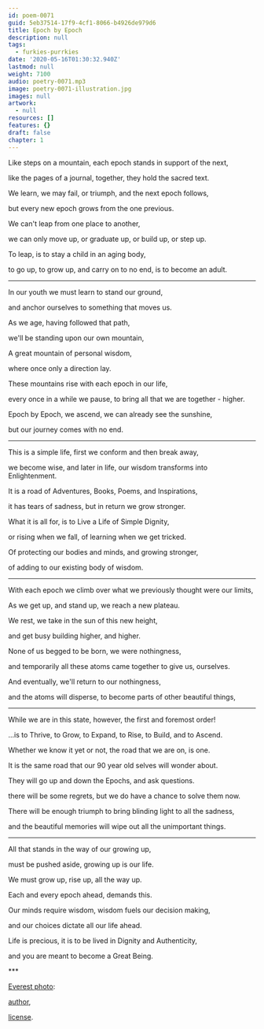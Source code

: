 ```yaml
---
id: poem-0071
guid: 5eb37514-17f9-4cf1-8066-b4926de979d6
title: Epoch by Epoch
description: null
tags:
  - furkies-purrkies
date: '2020-05-16T01:30:32.940Z'
lastmod: null
weight: 7100
audio: poetry-0071.mp3
image: poetry-0071-illustration.jpg
images: null
artwork:
  - null
resources: []
features: {}
draft: false
chapter: 1
---
```


Like steps on a mountain, each epoch stands in support of the next,

like the pages of a journal, together, they hold the sacred text.

We learn, we may fail, or triumph, and the next epoch follows,

but every new epoch grows from the one previous.

We can't leap from one place to another,

we can only move up, or graduate up, or build up, or step up.

To leap, is to stay a child in an aging body,

to go up, to grow up, and carry on to no end, is to become an adult.

---

In our youth we must learn to stand our ground,

and anchor ourselves to something that moves us.

As we age, having followed that path,

we'll be standing upon our own mountain,

A great mountain of personal wisdom,

where once only a direction lay.

These mountains rise with each epoch in our life,

every once in a while we pause, to bring all that we are together - higher.

Epoch by Epoch, we ascend, we can already see the sunshine,

but our journey comes with no end.

---

This is a simple life, first we conform and then break away,

we become wise, and later in life, our wisdom transforms into Enlightenment.

It is a road of Adventures, Books, Poems, and Inspirations,

it has tears of sadness, but in return we grow stronger.

What it is all for, is to Live a Life of Simple Dignity,

or rising when we fall, of learning when we get tricked.

Of protecting our bodies and minds, and growing stronger,

of adding to our existing body of wisdom.

---

With each epoch we climb over what we previously thought were our limits,

As we get up, and stand up, we reach a new plateau.

We rest, we take in the sun of this new height,

and get busy building higher, and higher.

None of us begged to be born, we were nothingness,

and temporarily all these atoms came together to give us, ourselves.

And eventually, we'll return to our nothingness,

and the atoms will disperse, to become parts of other beautiful things,

---

While we are in this state, however, the first and foremost order!

...is to Thrive, to Grow, to Expand, to Rise, to Build, and to Ascend.

Whether we know it yet or not, the road that we are on, is one.

It is the same road that our 90 year old selves will wonder about.

They will go up and down the Epochs, and ask questions.

there will be some regrets, but we do have a chance to solve them now.

There will be enough triumph to bring blinding light to all the sadness,

and the beautiful memories will wipe out all the unimportant things.

---

All that stands in the way of our growing up,

must be pushed aside, growing up is our life.

We must grow up, rise up, all the way up.

Each and every epoch ahead, demands this.

Our minds require wisdom, wisdom fuels our decision making,

and our choices dictate all our life ahead.

Life is precious, it is to be lived in Dignity and Authenticity,

and you are meant to become a Great Being.

\*\*\*

[Everest photo](https://en.wikipedia.org/wiki/Mount_Everest#/media/File:Sunrise_over_Everest.jpg):

[author](https://www.flickr.com/people/69342394@N00),

[license](https://creativecommons.org/licenses/by/2.0/).
